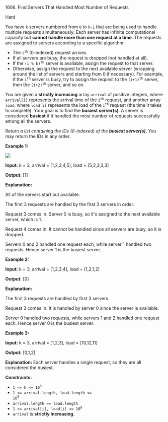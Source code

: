 1606\. Find Servers That Handled Most Number of Requests

Hard

You have `k` servers numbered from `0` to `k-1` that are being used to handle multiple requests simultaneously. Each server has infinite computational capacity but **cannot handle more than one request at a time**. The requests are assigned to servers according to a specific algorithm:

*   The <code>i<sup>th</sup></code> (0-indexed) request arrives.
*   If all servers are busy, the request is dropped (not handled at all).
*   If the <code>(i % k)<sup>th</sup></code> server is available, assign the request to that server.
*   Otherwise, assign the request to the next available server (wrapping around the list of servers and starting from 0 if necessary). For example, if the <code>i<sup>th</sup></code> server is busy, try to assign the request to the <code>(i+1)<sup>th</sup></code> server, then the <code>(i+2)<sup>th</sup></code> server, and so on.

You are given a **strictly increasing** array `arrival` of positive integers, where `arrival[i]` represents the arrival time of the <code>i<sup>th</sup></code> request, and another array `load`, where `load[i]` represents the load of the <code>i<sup>th</sup></code> request (the time it takes to complete). Your goal is to find the **busiest server(s)**. A server is considered **busiest** if it handled the most number of requests successfully among all the servers.

Return _a list containing the IDs (0-indexed) of the **busiest server(s)**_. You may return the IDs in any order.

**Example 1:**

![](https://assets.leetcode.com/uploads/2020/09/08/load-1.png)

**Input:** k = 3, arrival = [1,2,3,4,5], load = [5,2,3,3,3]

**Output:** [1]

**Explanation:** 

All of the servers start out available. 

The first 3 requests are handled by the first 3 servers in order. 

Request 3 comes in. Server 0 is busy, so it's assigned to the next available server, which is 1. 

Request 4 comes in. It cannot be handled since all servers are busy, so it is dropped. 

Servers 0 and 2 handled one request each, while server 1 handled two requests. Hence server 1 is the busiest server.

**Example 2:**

**Input:** k = 3, arrival = [1,2,3,4], load = [1,2,1,2]

**Output:** [0]

**Explanation:** 

The first 3 requests are handled by first 3 servers. 

Request 3 comes in. It is handled by server 0 since the server is available. 

Server 0 handled two requests, while servers 1 and 2 handled one request each. Hence server 0 is the busiest server.

**Example 3:**

**Input:** k = 3, arrival = [1,2,3], load = [10,12,11]

**Output:** [0,1,2]

**Explanation:** Each server handles a single request, so they are all considered the busiest.

**Constraints:**

*   <code>1 <= k <= 10<sup>5</sup></code>
*   <code>1 <= arrival.length, load.length <= 10<sup>5</sup></code>
*   `arrival.length == load.length`
*   <code>1 <= arrival[i], load[i] <= 10<sup>9</sup></code>
*   `arrival` is **strictly increasing**.